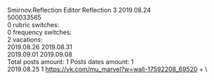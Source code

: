 Smirnov.Reflection	Editor Reflection 3 2019.08.24\
500033565\
0 rubric switches:\
0 frequency switches:\
2 vacations:\
2019.08.26 2019.08.31 \
2019.09.01 2019.09.08 \
Total posts amount: 1	Posts dates amount: 1\
2019.08.25 1 https://vk.com/mu_marvel?w=wall-17592208_69520 + \
